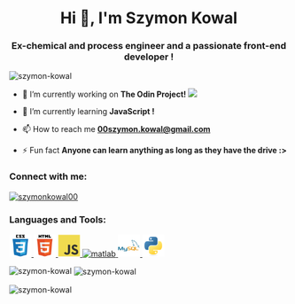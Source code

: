 <h1 align="center">Hi 👋, I'm Szymon Kowal</h1>
<h3 align="center">Ex-chemical and process engineer and a passionate front-end developer !</h3>

<p align="left"> <img src="https://komarev.com/ghpvc/?username=szymon-kowal&label=Profile%20views&color=0e75b6&style=flat" alt="szymon-kowal" /> </p>

- 🔭 I’m currently working on **The Odin Project!** <img src="https://encrypted-tbn0.gstatic.com/images?q=tbn:ANd9GcQIiD5KnRake1SmECpyOnrTtPk6dP_Uiyq-bJtN0yYCytc0nAjDew3cy3eZZQyS1DvcITE&usqp=CAU" height="auto" width="20px">



- 🌱 I’m currently learning **JavaScript !**

- 📫 How to reach me **00szymon.kowal@gmail.com**

- ⚡ Fun fact **Anyone can learn anything as long as they have the drive :>**

<h3 align="left">Connect with me:</h3>
<p align="left">
<a href="https://fb.com/szymonkowal00" target="blank"><img align="center" src="https://raw.githubusercontent.com/rahuldkjain/github-profile-readme-generator/master/src/images/icons/Social/facebook.svg" alt="szymonkowal00" height="30" width="40" /></a>
</p>

<h3 align="left">Languages and Tools:</h3>
<p align="left"> <a href="https://www.w3schools.com/css/" target="_blank" rel="noreferrer"> <img src="https://raw.githubusercontent.com/devicons/devicon/master/icons/css3/css3-original-wordmark.svg" alt="css3" width="40" height="40"/> </a> <a href="https://www.w3.org/html/" target="_blank" rel="noreferrer"> <img src="https://raw.githubusercontent.com/devicons/devicon/master/icons/html5/html5-original-wordmark.svg" alt="html5" width="40" height="40"/> </a> <a href="https://developer.mozilla.org/en-US/docs/Web/JavaScript" target="_blank" rel="noreferrer"> <img src="https://raw.githubusercontent.com/devicons/devicon/master/icons/javascript/javascript-original.svg" alt="javascript" width="40" height="40"/> </a> <a href="https://www.mathworks.com/" target="_blank" rel="noreferrer"> <img src="https://upload.wikimedia.org/wikipedia/commons/2/21/Matlab_Logo.png" alt="matlab" width="40" height="40"/> </a> <a href="https://www.mysql.com/" target="_blank" rel="noreferrer"> <img src="https://raw.githubusercontent.com/devicons/devicon/master/icons/mysql/mysql-original-wordmark.svg" alt="mysql" width="40" height="40"/> </a> <a href="https://www.python.org" target="_blank" rel="noreferrer"> <img src="https://raw.githubusercontent.com/devicons/devicon/master/icons/python/python-original.svg" alt="python" width="40" height="40"/> </a> </p>
<p><img align="left" src="https://github-readme-stats.vercel.app/api/top-langs?username=szymon-kowal&show_icons=true&locale=en&layout=compact" alt="szymon-kowal" /></p>
<p>
<p>&nbsp;<img align="center" src="https://github-readme-stats.vercel.app/api?username=szymon-kowal&show_icons=true&locale=en" alt="szymon-kowal" /></p>
</p>
<div><p><img align="center" src="https://github-readme-streak-stats.herokuapp.com/?user=szymon-kowal&" alt="szymon-kowal" /></p>
